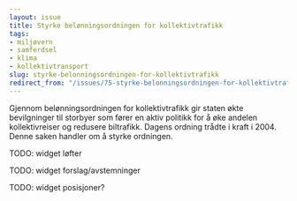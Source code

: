 ```yaml
---
layout: issue
title: Styrke belønningsordningen for kollektivtrafikk
tags:
- miljøvern
- samferdsel
- klima
- kollektivtransport
slug: styrke-belonningsordningen-for-kollektivtrafikk
redirect_from: "/issues/75-styrke-belonningsordningen-for-kollektivtrafikk"
---
```


Gjennom belønningsordningen for kollektivtrafikk gir staten økte bevilgninger til storbyer som fører en aktiv politikk for å øke andelen kollektivreiser og redusere biltrafikk. Dagens ordning trådte i kraft i 2004. Denne saken handler om å styrke ordningen.

TODO: widget løfter

TODO: widget forslag/avstemninger

TODO: widget posisjoner?

